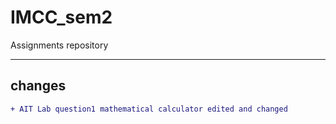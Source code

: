 # IMCC_sem2
Assignments repository

---
## changes

```diff
+ AIT Lab question1 mathematical calculator edited and changed
```
